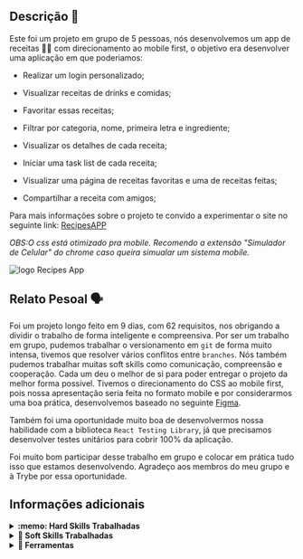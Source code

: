 ## Descrição :envelope_with_arrow:

Este foi um projeto em grupo de 5 pessoas, nós desenvolvemos um app de receitas 🥪🌯  com direcionamento ao mobile first, o objetivo era desenvolver uma aplicação em que poderiamos:





- Realizar um login personalizado;

- Visualizar receitas de drinks e comidas;

- Favoritar essas receitas;

- Filtrar por categoria, nome, primeira letra e ingrediente;

- Visualizar os detalhes de cada receita;

- Iniciar uma task list de cada receita;

- Visualizar uma página de receitas favoritas e uma de receitas feitas;

- Compartilhar a receita com amigos;

 Para mais informações sobre o projeto te convido a experimentar o site no seguinte link: <a href="https://recipes-app-tau-olive.vercel.app/">RecipesAPP</a>
 
 <i>OBS:O css está otimizado pra mobile. Recomendo a extensão "Simulador de Celular" do chrome caso queira simualar um sistema mobile.</i>


![logo Recipes App](https://user-images.githubusercontent.com/14060102/225666859-12c735b1-e998-459f-98d2-2f9c9e313a47.png)


## Relato Pesoal :speaking_head:

Foi um projeto longo feito em 9 dias, com 62 requisitos, nos obrigando a dividir o trabalho de forma inteligente e compreensiva. Por ser um trabalho em grupo, pudemos trabalhar o versionamento em `git` de forma muito intensa, tivemos que resolver vários conflitos entre `branches`. Nós também pudemos trabalhar muitas soft skills como comunicação, compreensão e cooperação. Cada um deu o melhor de si para poder entregar o projeto da melhor forma possível. Tivemos o direcionamento do CSS ao mobile first, pois nossa apresentação seria feita no formato mobile e por considerarmos uma boa prática, desenvolvemos baseado no seguinte <a href="https://www.figma.com/file/9WXNFMewKRBC5ZawU1EXYG/%5BProjeto%5D%5BFrontend%5D-Recipes-App?node-id=0-1" target="_blank">Figma</a>.

Também foi uma oportunidade muito boa de desenvolvermos nossa habilidade com a biblioteca `React Testing Library`, já que precisamos desenvolver testes unitários para cobrir 100% da aplicação.

Foi muito bom participar desse trabalho em grupo e colocar em prática tudo isso que estamos desenvolvendo. Agradeço aos membros do meu grupo e à Trybe por essa oportunidade.
## Informações adicionais
<details>
  <summary><strong>:memo: Hard Skills Trabalhadas</strong></summary><br />

Neste projeto, podemos trabalhar novas habilidades aprendidas como:

- `React Hooks`

- `Componentes Funcionais`

- `Context Api`

- `React Testing Library`

- `React`

</details>

<details>
  <summary><strong>🤝 Soft Skills Trabalhadas</strong></summary><br />

Neste projeto, podemos trabalhar principalmente as seguintes habilidades comportamentais:

- Colaboração

- Empatia

- Comunicação

- Brainstorm

- Organização
  
- Estabelecer acordos pré desenvolvimento

</details>


<details>
  <summary><strong>🔧 Ferramentas</strong></summary><br />
  
  * React
  * React Testing Library
  *  <a href="https://www.figma.com/file/9WXNFMewKRBC5ZawU1EXYG/%5BProjeto%5D%5BFrontend%5D-Recipes-App?node-id=0-1" target="_blank"> Figma </a>	
  * React Hooks
  * Componentes Funcionais
  * Context API
  * Trello
  * Tailwind
  * CSS
  * HTML
  * JavaScript
  * LocalStorage
  * Linter
  
  
</details>

